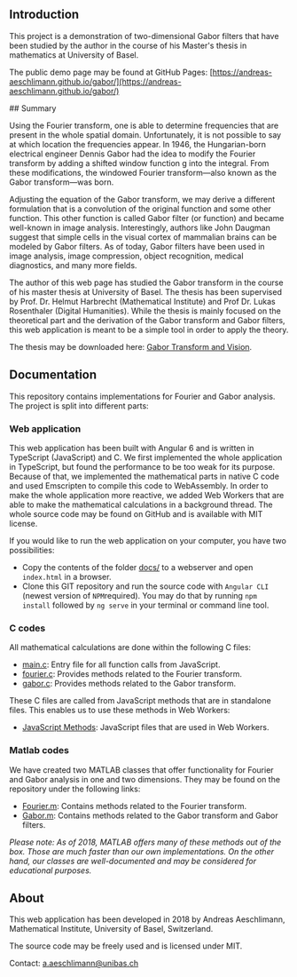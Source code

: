 ## Introduction

This project is a demonstration of two-dimensional Gabor filters that have been studied by the author in the course of his Master's thesis in mathematics at University of Basel.
 
The public demo page may be found at GitHub Pages: [https://andreas-aeschlimann.github.io/gabor/](https://andreas-aeschlimann.github.io/gabor/)

## Summary

Using the Fourier transform, one is able to determine frequencies that are present in the whole spatial domain. Unfortunately, it is not possible to say at which location the frequencies appear. In 1946, the Hungarian-born electrical engineer Dennis Gabor had the idea to modify the Fourier transform by adding a shifted window function g into the integral. From these modifications, the windowed Fourier transform—also known as the Gabor transform—was born.

Adjusting the equation of the Gabor transform, we may derive a different formulation that is a convolution of the original function and some other function. This other function is called Gabor filter (or function) and became well-known in image analysis. Interestingly, authors like John Daugman suggest that simple cells in the visual cortex of mammalian brains can be modeled by Gabor filters. As of today, Gabor filters have been used in image analysis, image compression, object recognition, medical diagnostics, and many more fields.

The author of this web page has studied the Gabor transform in the course of his master thesis at University of Basel. The thesis has been supervised by Prof. Dr. Helmut Harbrecht (Mathematical Institute) and Prof Dr. Lukas Rosenthaler (Digital Humanities). While the thesis is mainly focused on the theoretical part and the derivation of the Gabor transform and Gabor filters, this web application is meant to be a simple tool in order to apply the theory.

The thesis may be downloaded here: [Gabor Transform and Vision](src/assets/docs/GaborTransform.pdf).

## Documentation

This repository contains implementations for Fourier and Gabor analysis. The project is split into different parts:

### Web application

This web application has been built with Angular 6 and is written in TypeScript (JavaScript) and C. We first implemented the whole application in TypeScript, but found the performance to be too weak for its purpose. Because of that, we implemented the mathematical parts in native C code and used Emscripten to compile this code to WebAssembly. In order to make the whole application more reactive, we added Web Workers that are able to make the mathematical calculations in a background thread. The whole source code may be found on GitHub and is available with MIT license.

If you would like to run the web application on your computer, you have two possibilities:

* Copy the contents of the folder [docs/](docs/) to a webserver and open `index.html` in a browser.
* Clone this GIT repository and run the source code with `Angular CLI` (newest version of `NPM`required). You may do that by running ``npm install`` followed by ``ng serve`` in your terminal or command line tool.

### C codes

All mathematical calculations are done within the following C files:

* [main.c](src/assets/c/main.c): Entry file for all function calls from JavaScript.
* [fourier.c](src/assets/c/fourier.c): Provides methods related to the Fourier transform.
* [gabor.c](src/assets/c/gabor.c): Provides methods related to the Gabor transform.

These C files are called from JavaScript methods that are in standalone files. This enables us to use these methods in Web Workers:

* [JavaScript Methods](src/assets/js): JavaScript files that are used in Web Workers.

### Matlab codes

We have created two MATLAB classes that offer functionality for Fourier and Gabor analysis in one and two dimensions. They may be found on the repository under the following links:

* [Fourier.m](src/assets/matlab/Fourier.m): Contains methods related to the Fourier transform.
* [Gabor.m](src/assets/matlab/Gabor.m): Contains methods related to the Gabor transform and Gabor filters.

*Please note: As of 2018, MATLAB offers many of these methods out of the box. Those are much faster than our own implementations. On the other hand, our classes are well-documented and may be considered for educational purposes.*

## About

This web application has been developed in 2018 by Andreas Aeschlimann, Mathematical Institute, University of Basel, Switzerland.

The source code may be freely used and is licensed under MIT.

Contact: a.aeschlimann@unibas.ch